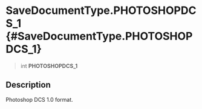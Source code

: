 SaveDocumentType.PHOTOSHOPDCS\_1 {#SaveDocumentType.PHOTOSHOPDCS_1}
================================

> int **PHOTOSHOPDCS\_1**

Description
-----------

Photoshop DCS 1.0 format.
